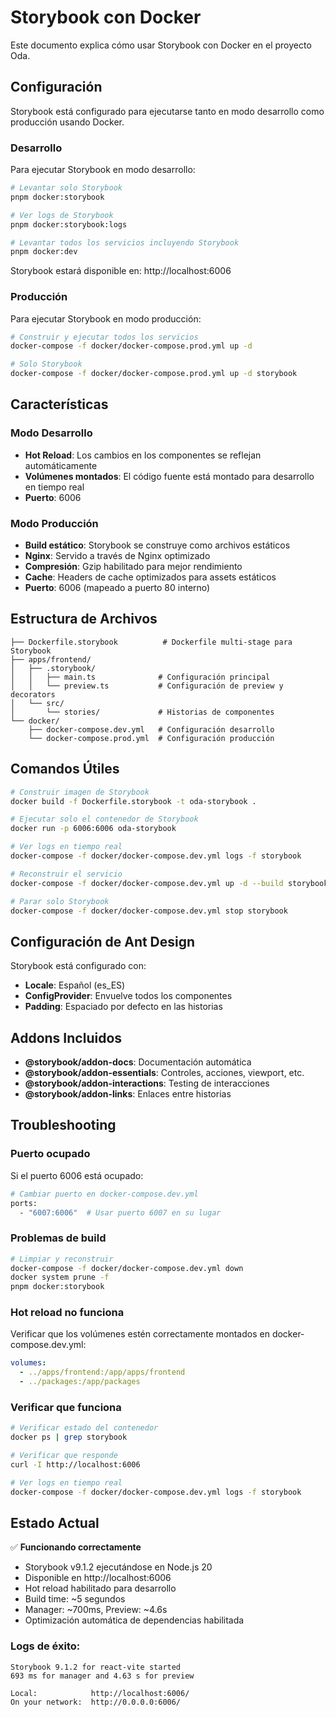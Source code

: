 # Storybook con Docker

Este documento explica cómo usar Storybook con Docker en el proyecto Oda.

## Configuración

Storybook está configurado para ejecutarse tanto en modo desarrollo como producción usando Docker.

### Desarrollo

Para ejecutar Storybook en modo desarrollo:

```bash
# Levantar solo Storybook
pnpm docker:storybook

# Ver logs de Storybook
pnpm docker:storybook:logs

# Levantar todos los servicios incluyendo Storybook
pnpm docker:dev
```

Storybook estará disponible en: http://localhost:6006

### Producción

Para ejecutar Storybook en modo producción:

```bash
# Construir y ejecutar todos los servicios
docker-compose -f docker/docker-compose.prod.yml up -d

# Solo Storybook
docker-compose -f docker/docker-compose.prod.yml up -d storybook
```

## Características

### Modo Desarrollo

- **Hot Reload**: Los cambios en los componentes se reflejan automáticamente
- **Volúmenes montados**: El código fuente está montado para desarrollo en tiempo real
- **Puerto**: 6006

### Modo Producción

- **Build estático**: Storybook se construye como archivos estáticos
- **Nginx**: Servido a través de Nginx optimizado
- **Compresión**: Gzip habilitado para mejor rendimiento
- **Cache**: Headers de cache optimizados para assets estáticos
- **Puerto**: 6006 (mapeado a puerto 80 interno)

## Estructura de Archivos

```
├── Dockerfile.storybook          # Dockerfile multi-stage para Storybook
├── apps/frontend/
│   ├── .storybook/
│   │   ├── main.ts              # Configuración principal
│   │   └── preview.ts           # Configuración de preview y decorators
│   └── src/
│       └── stories/             # Historias de componentes
└── docker/
    ├── docker-compose.dev.yml   # Configuración desarrollo
    └── docker-compose.prod.yml  # Configuración producción
```

## Comandos Útiles

```bash
# Construir imagen de Storybook
docker build -f Dockerfile.storybook -t oda-storybook .

# Ejecutar solo el contenedor de Storybook
docker run -p 6006:6006 oda-storybook

# Ver logs en tiempo real
docker-compose -f docker/docker-compose.dev.yml logs -f storybook

# Reconstruir el servicio
docker-compose -f docker/docker-compose.dev.yml up -d --build storybook

# Parar solo Storybook
docker-compose -f docker/docker-compose.dev.yml stop storybook
```

## Configuración de Ant Design

Storybook está configurado con:

- **Locale**: Español (es_ES)
- **ConfigProvider**: Envuelve todos los componentes
- **Padding**: Espaciado por defecto en las historias

## Addons Incluidos

- **@storybook/addon-docs**: Documentación automática
- **@storybook/addon-essentials**: Controles, acciones, viewport, etc.
- **@storybook/addon-interactions**: Testing de interacciones
- **@storybook/addon-links**: Enlaces entre historias

## Troubleshooting

### Puerto ocupado

Si el puerto 6006 está ocupado:

```bash
# Cambiar puerto en docker-compose.dev.yml
ports:
  - "6007:6006"  # Usar puerto 6007 en su lugar
```

### Problemas de build

```bash
# Limpiar y reconstruir
docker-compose -f docker/docker-compose.dev.yml down
docker system prune -f
pnpm docker:storybook
```

### Hot reload no funciona

Verificar que los volúmenes estén correctamente montados en docker-compose.dev.yml:

```yaml
volumes:
  - ../apps/frontend:/app/apps/frontend
  - ../packages:/app/packages
```

### Verificar que funciona

```bash
# Verificar estado del contenedor
docker ps | grep storybook

# Verificar que responde
curl -I http://localhost:6006

# Ver logs en tiempo real
docker-compose -f docker/docker-compose.dev.yml logs -f storybook
```

## Estado Actual

✅ **Funcionando correctamente**

- Storybook v9.1.2 ejecutándose en Node.js 20
- Disponible en http://localhost:6006
- Hot reload habilitado para desarrollo
- Build time: ~5 segundos
- Manager: ~700ms, Preview: ~4.6s
- Optimización automática de dependencias habilitada

### Logs de éxito:

```
Storybook 9.1.2 for react-vite started
693 ms for manager and 4.63 s for preview

Local:            http://localhost:6006/
On your network:  http://0.0.0.0:6006/
```
